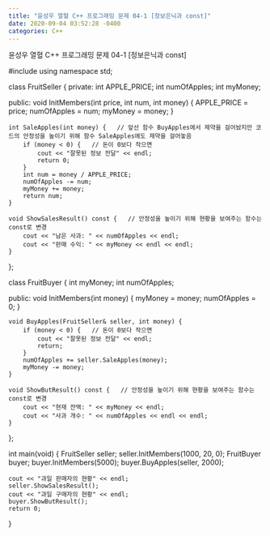 ```yaml
---
title: "윤성우 열혈 C++ 프로그래밍 문제 04-1 [정보은닉과 const]"
date: 2020-09-04 03:52:28 -0400
categories: C++
---
```


윤성우 열혈 C++ 프로그래밍 문제 04-1 [정보은닉과 const]



#include <iostream>
using namespace std;

class FruitSeller {
private:
	int APPLE_PRICE;
	int numOfApples;
	int myMoney;

public:
	void InitMembers(int price, int num, int money) {
		APPLE_PRICE = price;
		numOfApples = num;
		myMoney = money;
	}

	int SaleApples(int money) {   // 앞선 함수 BuyApples에서 제약을 걸어놨지만 코드의 안정성을 높이기 위해 함수 SaleApples에도 제약을 걸어놓음
		if (money < 0) {   // 돈이 0보다 작으면
			cout << "잘못된 정보 전달" << endl;
			return 0;
		}
		int num = money / APPLE_PRICE;
		numOfApples -= num;
		myMoney += money;
		return num;
	}

	void ShowSalesResult() const {   // 안정성을 높이기 위해 현황을 보여주는 함수는 const로 변경
		cout << "남은 사과: " << numOfApples << endl;
		cout << "판매 수익: " << myMoney << endl << endl;
	}
};

class FruitBuyer {
	int myMoney;
	int numOfApples;

public:
	void InitMembers(int money) {
		myMoney = money;
		numOfApples = 0;
	}

	void BuyApples(FruitSeller& seller, int money) {   
		if (money < 0) {   // 돈이 0보다 작으면 
			cout << "잘못된 정보 전달" << endl;
			return;
		}
		numOfApples += seller.SaleApples(money);
		myMoney -= money;
	}

	void ShowButResult() const {   // 안정성을 높이기 위해 현황을 보여주는 함수는 const로 변경
		cout << "현재 잔액: " << myMoney << endl;
		cout << "사과 개수: " << numOfApples << endl << endl;
	}
};

int main(void) {
	FruitSeller seller;
	seller.InitMembers(1000, 20, 0);
	FruitBuyer buyer;
	buyer.InitMembers(5000);
	buyer.BuyApples(seller, 2000);

	cout << "과일 판매자의 현황" << endl;
	seller.ShowSalesResult();
	cout << "과일 구매자의 현황" << endl;
	buyer.ShowButResult();
	return 0;
}
